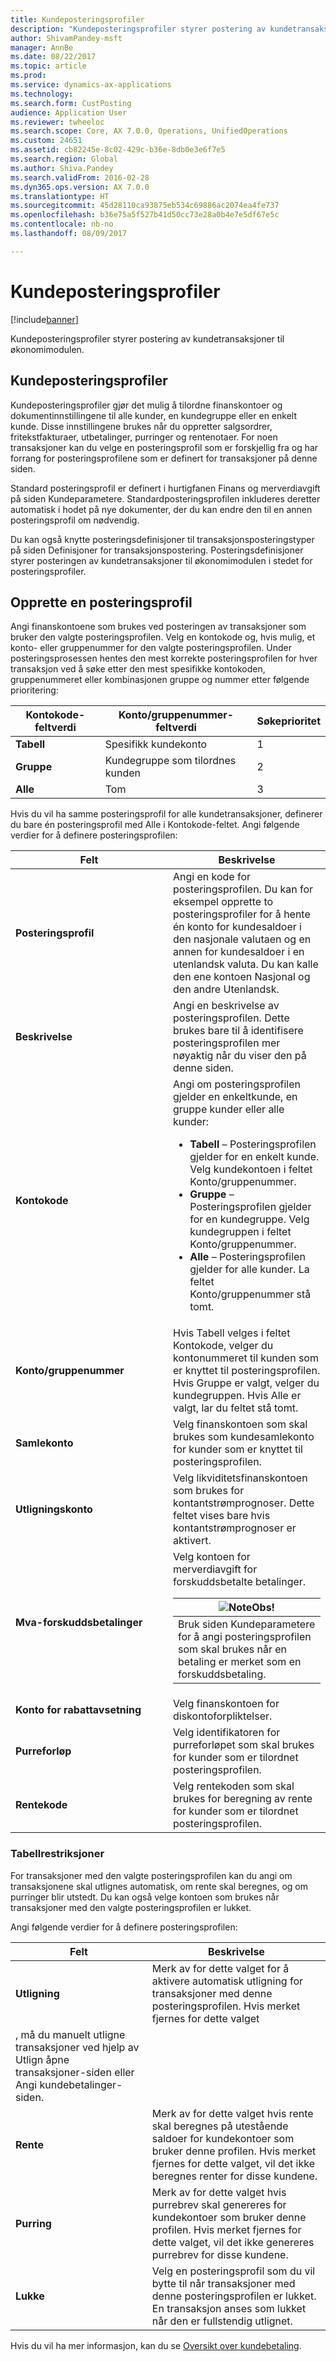```yaml
---
title: Kundeposteringsprofiler
description: "Kundeposteringsprofiler styrer postering av kundetransaksjoner til økonomimodulen."
author: ShivamPandey-msft
manager: AnnBe
ms.date: 08/22/2017
ms.topic: article
ms.prod: 
ms.service: dynamics-ax-applications
ms.technology: 
ms.search.form: CustPosting
audience: Application User
ms.reviewer: twheeloc
ms.search.scope: Core, AX 7.0.0, Operations, UnifiedOperations
ms.custom: 24651
ms.assetid: cb82245e-8c02-429c-b36e-8db0e3e6f7e5
ms.search.region: Global
ms.author: Shiva.Pandey
ms.search.validFrom: 2016-02-28
ms.dyn365.ops.version: AX 7.0.0
ms.translationtype: HT
ms.sourcegitcommit: 45d28110ca93875eb534c69886ac2074ea4fe737
ms.openlocfilehash: b36e75a5f527b41d50cc73e28a0b4e7e5df67e5c
ms.contentlocale: nb-no
ms.lasthandoff: 08/09/2017

---
```


# <a name="customer-posting-profiles"></a>Kundeposteringsprofiler

[!include[banner](../includes/banner.md)]


Kundeposteringsprofiler styrer postering av kundetransaksjoner til økonomimodulen.

<a name="customer-posting-profiles"></a>Kundeposteringsprofiler
-------------------------

Kundeposteringsprofiler gjør det mulig å tilordne finanskontoer og dokumentinnstillingene til alle kunder, en kundegruppe eller en enkelt kunde. Disse innstillingene brukes når du oppretter salgsordrer, fritekstfakturaer, utbetalinger, purringer og rentenotaer. For noen transaksjoner kan du velge en posteringsprofil som er forskjellig fra og har forrang for posteringsprofilene som er definert for transaksjoner på denne siden. 

Standard posteringsprofil er definert i hurtigfanen Finans og merverdiavgift på siden Kundeparametere. Standardposteringsprofilen inkluderes deretter automatisk i hodet på nye dokumenter, der du kan endre den til en annen posteringsprofil om nødvendig.

Du kan også knytte posteringsdefinisjoner til transaksjonsposteringstyper på siden Definisjoner for transaksjonspostering. Posteringsdefinisjoner styrer posteringen av kundetransaksjoner til økonomimodulen i stedet for posteringsprofiler.

## <a name="creating-a-posting-profile"></a>Opprette en posteringsprofil
Angi finanskontoene som brukes ved posteringen av transaksjoner som bruker den valgte posteringsprofilen. Velg en kontokode og, hvis mulig, et konto- eller gruppenummer for den valgte posteringsprofilen. Under posteringsprosessen hentes den mest korrekte posteringsprofilen for hver transaksjon ved å søke etter den mest spesifikke kontokoden, gruppenummeret eller kombinasjonen gruppe og nummer etter følgende prioritering:

| **Kontokode**-feltverdi | **Konto/gruppenummer**-feltverdi            | Søkeprioritet |
|------------------------------|-------------------------------------------------|-----------------|
| **Tabell**                    | Spesifikk kundekonto                       | 1               |
| **Gruppe**                    | Kundegruppe som tilordnes kunden | 2               |
| **Alle**                      | Tom                                           | 3               |

Hvis du vil ha samme posteringsprofil for alle kundetransaksjoner, definerer du bare én posteringsprofil med Alle i Kontokode-feltet. Angi følgende verdier for å definere posteringsprofilen:

<table>
<colgroup>
<col width="50%" />
<col width="50%" />
</colgroup>
<thead>
<tr class="header">
<th>Felt</th>
<th>Beskrivelse</th>
</tr>
</thead>
<tbody>
<tr class="odd">
<td><strong>Posteringsprofil</strong></td>
<td>Angi en kode for posteringsprofilen. Du kan for eksempel opprette to posteringsprofiler for å hente én konto for kundesaldoer i den nasjonale valutaen og en annen for kundesaldoer i en utenlandsk valuta. Du kan kalle den ene kontoen Nasjonal og den andre Utenlandsk.</td>
</tr>
<tr class="even">
<td><strong>Beskrivelse</strong></td>
<td>Angi en beskrivelse av posteringsprofilen. Dette brukes bare til å identifisere posteringsprofilen mer nøyaktig når du viser den på denne siden.</td>
</tr>
<tr class="odd">
<td><strong>Kontokode</strong></td>
<td>Angi om posteringsprofilen gjelder en enkeltkunde, en gruppe kunder eller alle kunder:
<ul>
<li><strong>Tabell</strong> – Posteringsprofilen gjelder for en enkelt kunde. Velg kundekontoen i feltet Konto/gruppenummer.</li>
<li><strong>Gruppe</strong> – Posteringsprofilen gjelder for en kundegruppe. Velg kundegruppen i feltet Konto/gruppenummer.</li>
<li><strong>Alle</strong> – Posteringsprofilen gjelder for alle kunder. La feltet Konto/gruppenummer stå tomt.</li>
</ul></td>
</tr>
<tr class="even">
<td><strong>Konto/gruppenummer</strong></td>
<td>Hvis Tabell velges i feltet Kontokode, velger du kontonummeret til kunden som er knyttet til posteringsprofilen. Hvis Gruppe er valgt, velger du kundegruppen. Hvis Alle er valgt, lar du feltet stå tomt.</td>
</tr>
<tr class="odd">
<td><strong>Samlekonto</strong></td>
<td>Velg finanskontoen som skal brukes som kundesamlekonto for kunder som er knyttet til posteringsprofilen.</td>
</tr>
<tr class="even">
<td><strong>Utligningskonto</strong></td>
<td>Velg likviditetsfinanskontoen som brukes for kontantstrømprognoser. Dette feltet vises bare hvis kontantstrømprognoser er aktivert.</td>
</tr>
<tr class="odd">
<td><strong>Mva-forskuddsbetalinger</strong></td>
<td>Velg kontoen for merverdiavgift for forskuddsbetalte betalinger.
<div class="alert">
<table>
<thead>
<tr class="header">
<th><img src="https://i-technet.sec.s-msft.com/areas/global/content/clear.gif" title="Obs!" alt="Note" id="alert_note" class="cl_IC101471" /><strong>Obs!</strong></th>
</tr>
</thead>
<tbody>
<tr class="odd">
<td>Bruk siden Kundeparametere for å angi posteringsprofilen som skal brukes når en betaling er merket som en forskuddsbetaling.</td>
</tr>
</tbody>
</table>
</div></td>
</tr>
<tr class="even">
<td><strong>Konto for rabattavsetning</strong></td>
<td>Velg finanskontoen for diskontoforpliktelser.</td>
</tr>
<tr class="odd">
<td><strong>Purreforløp</strong></td>
<td>Velg identifikatoren for purreforløpet som skal brukes for kunder som er tilordnet posteringsprofilen.</td>
</tr>
<tr class="even">
<td><strong>Rentekode</strong></td>
<td>Velg rentekoden som skal brukes for beregning av rente for kunder som er tilordnet posteringsprofilen.</td>
</tr>
</tbody>
</table>

### 

### <a name="table-restrictions"></a>**Tabellrestriksjoner**

For transaksjoner med den valgte posteringsprofilen kan du angi om transaksjonene skal utlignes automatisk, om rente skal beregnes, og om purringer blir utstedt. Du kan også velge kontoen som brukes når transaksjoner med den valgte posteringsprofilen er lukket.

Angi følgende verdier for å definere posteringsprofilen:

| Felt                 | Beskrivelse                                                                                                                                                                                                                                        |
|-----------------------|----------------------------------------------------------------------------------------------------------------------------------------------------------------------------------------------------------------------------------------------------|
| **Utligning**        | Merk av for dette valget for å aktivere automatisk utligning for transaksjoner med denne posteringsprofilen. Hvis merket fjernes for dette valget
, må du manuelt utligne transaksjoner ved hjelp av Utlign åpne transaksjoner-siden eller Angi kundebetalinger-siden. |
| **Rente**          | Merk av for dette valget hvis rente skal beregnes på utestående saldoer for kundekontoer som bruker denne profilen. Hvis merket fjernes for dette valget, vil det ikke beregnes renter for disse kundene.                                           |
| **Purring** | Merk av for dette valget hvis purrebrev skal genereres for kundekontoer som bruker denne profilen. Hvis merket fjernes for dette valget, vil det ikke genereres purrebrev for disse kundene.                                                 |
| **Lukke**             | Velg en posteringsprofil som du vil bytte til når transaksjoner med denne posteringsprofilen er lukket. En transaksjon anses som lukket når den er fullstendig utlignet.                                                                           |



Hvis du vil ha mer informasjon, kan du se [Oversikt over kundebetaling](../cash-bank-management/tasks/customer-payment-overview.md).


